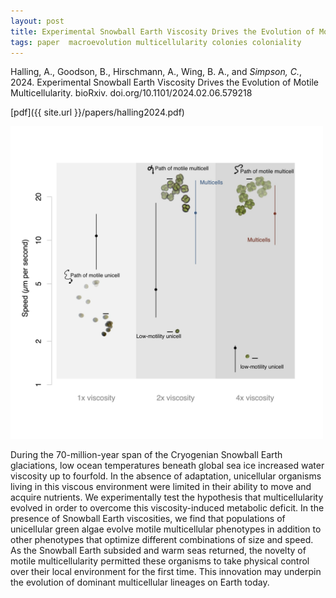 ```yaml
---
layout: post
title: Experimental Snowball Earth Viscosity Drives the Evolution of Motile Multicellularity
tags: paper  macroevolution multicellularity colonies coloniality
---
```



Halling, A., Goodson, B., Hirschmann, A., Wing, B. A., and *Simpson, C.*, 2024. Experimental Snowball Earth Viscosity Drives the Evolution of Motile Multicellularity. bioRxiv. doi.org/10.1101/2024.02.06.579218

[pdf]({{ site.url }}/papers/halling2024.pdf)


<img src="/assets/img/motility.png"  width = "500px"/>


During the 70-million-year span of the Cryogenian Snowball Earth glaciations, low ocean temperatures beneath global sea ice increased water viscosity up to fourfold. In the absence of adaptation, unicellular organisms living in this viscous environment were limited in their ability to move and acquire nutrients. We experimentally test the hypothesis that multicellularity evolved in order to overcome this viscosity-induced metabolic deficit. In the presence of Snowball Earth viscosities, we find that populations of unicellular green algae evolve motile multicellular phenotypes in addition to other phenotypes that optimize different combinations of size and speed. As the Snowball Earth subsided and warm seas returned, the novelty of motile multicellularity permitted these organisms to take physical control over their local environment for the first time. This innovation may underpin the evolution of dominant multicellular lineages on Earth today.
